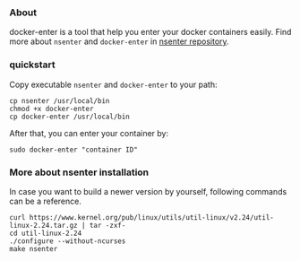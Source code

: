 ### About

docker-enter is a tool that help you enter your docker containers easily. Find more about `nsenter` and `docker-enter` in [nsenter repository](https://github.com/jpetazzo/nsenter).


### quickstart

Copy executable `nsenter` and `docker-enter` to your path:
```
cp nsenter /usr/local/bin
chmod +x docker-enter
cp docker-enter /usr/local/bin
```

After that, you can enter your container by:
```
sudo docker-enter "container ID"
```

### More about nsenter installation
In case you want to build a newer version by yourself, following commands can be a reference.
```
curl https://www.kernel.org/pub/linux/utils/util-linux/v2.24/util-linux-2.24.tar.gz | tar -zxf-
cd util-linux-2.24
./configure --without-ncurses
make nsenter
```
